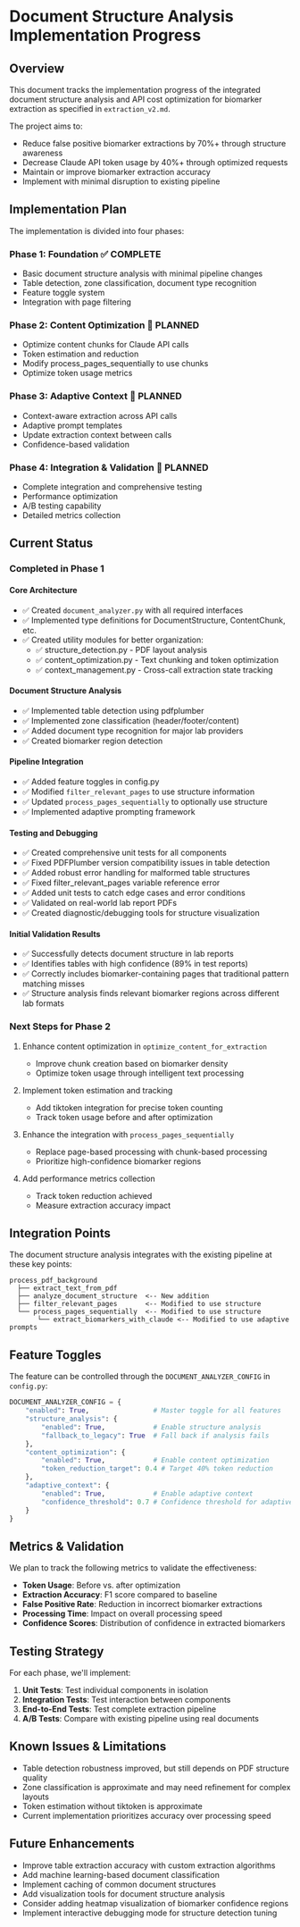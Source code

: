 # Document Structure Analysis Implementation Progress

## Overview

This document tracks the implementation progress of the integrated document structure analysis and API cost optimization for biomarker extraction as specified in `extraction_v2.md`.

The project aims to:
- Reduce false positive biomarker extractions by 70%+ through structure awareness
- Decrease Claude API token usage by 40%+ through optimized requests
- Maintain or improve biomarker extraction accuracy
- Implement with minimal disruption to existing pipeline

## Implementation Plan

The implementation is divided into four phases:

### Phase 1: Foundation ✅ COMPLETE
- Basic document structure analysis with minimal pipeline changes
- Table detection, zone classification, document type recognition
- Feature toggle system
- Integration with page filtering

### Phase 2: Content Optimization 🔄 PLANNED
- Optimize content chunks for Claude API calls
- Token estimation and reduction
- Modify process_pages_sequentially to use chunks
- Optimize token usage metrics

### Phase 3: Adaptive Context 🔄 PLANNED  
- Context-aware extraction across API calls
- Adaptive prompt templates
- Update extraction context between calls
- Confidence-based validation

### Phase 4: Integration & Validation 🔄 PLANNED
- Complete integration and comprehensive testing
- Performance optimization
- A/B testing capability
- Detailed metrics collection

## Current Status

### Completed in Phase 1

#### Core Architecture
- ✅ Created `document_analyzer.py` with all required interfaces
- ✅ Implemented type definitions for DocumentStructure, ContentChunk, etc.
- ✅ Created utility modules for better organization:
  - ✅ structure_detection.py - PDF layout analysis
  - ✅ content_optimization.py - Text chunking and token optimization
  - ✅ context_management.py - Cross-call extraction state tracking

#### Document Structure Analysis
- ✅ Implemented table detection using pdfplumber
- ✅ Implemented zone classification (header/footer/content)
- ✅ Added document type recognition for major lab providers
- ✅ Created biomarker region detection

#### Pipeline Integration
- ✅ Added feature toggles in config.py
- ✅ Modified `filter_relevant_pages` to use structure information
- ✅ Updated `process_pages_sequentially` to optionally use structure
- ✅ Implemented adaptive prompting framework

#### Testing and Debugging
- ✅ Created comprehensive unit tests for all components
- ✅ Fixed PDFPlumber version compatibility issues in table detection
- ✅ Added robust error handling for malformed table structures
- ✅ Fixed filter_relevant_pages variable reference error
- ✅ Added unit tests to catch edge cases and error conditions
- ✅ Validated on real-world lab report PDFs
- ✅ Created diagnostic/debugging tools for structure visualization

#### Initial Validation Results
- ✅ Successfully detects document structure in lab reports
- ✅ Identifies tables with high confidence (89% in test reports)
- ✅ Correctly includes biomarker-containing pages that traditional pattern matching misses
- ✅ Structure analysis finds relevant biomarker regions across different lab formats

### Next Steps for Phase 2

1. Enhance content optimization in `optimize_content_for_extraction`
   - Improve chunk creation based on biomarker density
   - Optimize token usage through intelligent text processing

2. Implement token estimation and tracking
   - Add tiktoken integration for precise token counting
   - Track token usage before and after optimization

3. Enhance the integration with `process_pages_sequentially`
   - Replace page-based processing with chunk-based processing
   - Prioritize high-confidence biomarker regions

4. Add performance metrics collection
   - Track token reduction achieved
   - Measure extraction accuracy impact

## Integration Points

The document structure analysis integrates with the existing pipeline at these key points:

```
process_pdf_background
  ├── extract_text_from_pdf
  ├── analyze_document_structure  <-- New addition
  ├── filter_relevant_pages       <-- Modified to use structure
  └── process_pages_sequentially  <-- Modified to use structure
       └── extract_biomarkers_with_claude <-- Modified to use adaptive prompts
```

## Feature Toggles

The feature can be controlled through the `DOCUMENT_ANALYZER_CONFIG` in `config.py`:

```python
DOCUMENT_ANALYZER_CONFIG = {
    "enabled": True,                # Master toggle for all features
    "structure_analysis": {
        "enabled": True,            # Enable structure analysis
        "fallback_to_legacy": True  # Fall back if analysis fails
    },
    "content_optimization": {
        "enabled": True,            # Enable content optimization
        "token_reduction_target": 0.4 # Target 40% token reduction
    },
    "adaptive_context": {
        "enabled": True,            # Enable adaptive context
        "confidence_threshold": 0.7 # Confidence threshold for adaptive prompts
    }
}
```

## Metrics & Validation

We plan to track the following metrics to validate the effectiveness:

- **Token Usage**: Before vs. after optimization
- **Extraction Accuracy**: F1 score compared to baseline
- **False Positive Rate**: Reduction in incorrect biomarker extractions
- **Processing Time**: Impact on overall processing speed
- **Confidence Scores**: Distribution of confidence in extracted biomarkers

## Testing Strategy

For each phase, we'll implement:

1. **Unit Tests**: Test individual components in isolation
2. **Integration Tests**: Test interaction between components
3. **End-to-End Tests**: Test complete extraction pipeline
4. **A/B Tests**: Compare with existing pipeline using real documents

## Known Issues & Limitations

- Table detection robustness improved, but still depends on PDF structure quality
- Zone classification is approximate and may need refinement for complex layouts
- Token estimation without tiktoken is approximate
- Current implementation prioritizes accuracy over processing speed

## Future Enhancements

- Improve table extraction accuracy with custom extraction algorithms
- Add machine learning-based document classification
- Implement caching of common document structures
- Add visualization tools for document structure analysis
- Consider adding heatmap visualization of biomarker confidence regions
- Implement interactive debugging mode for structure detection tuning 